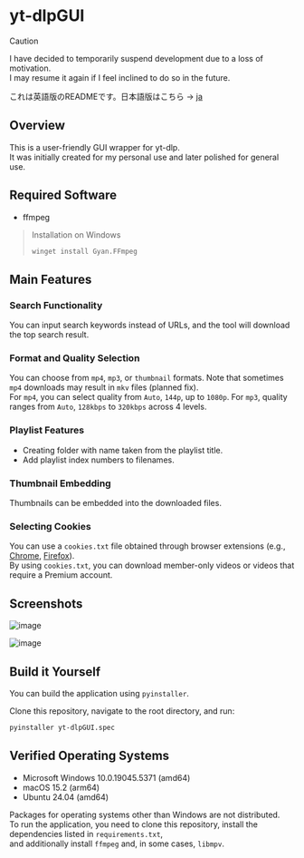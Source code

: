 # yt-dlpGUI

> [!CAUTION]
> I have decided to temporarily suspend development due to a loss of motivation.  
> I may resume it again if I feel inclined to do so in the future.

これは英語版のREADMEです。日本語版はこちら → [ja](README.md)

## Overview
This is a user-friendly GUI wrapper for yt-dlp.  
It was initially created for my personal use and later polished for general use.

## Required Software
- ffmpeg

> Installation on Windows
> ```bash
> winget install Gyan.FFmpeg
> ```

## Main Features
### Search Functionality
You can input search keywords instead of URLs, and the tool will download the top search result.

### Format and Quality Selection
You can choose from `mp4`, `mp3`, or `thumbnail` formats. Note that sometimes `mp4` downloads may result in `mkv` files (planned fix).  
For `mp4`, you can select quality from `Auto`, `144p`, up to `1080p`. For `mp3`, quality ranges from `Auto`, `128kbps` to `320kbps` across 4 levels.

### Playlist Features
- Creating folder with name taken from the playlist title. 
- Add playlist index numbers to filenames.  

### Thumbnail Embedding
Thumbnails can be embedded into the downloaded files.

### Selecting Cookies  
You can use a `cookies.txt` file obtained through browser extensions (e.g., [Chrome](https://chromewebstore.google.com/detail/get-cookiestxt-locally/cclelndahbckbenkjhflpdbgdldlbecc), [Firefox](https://addons.mozilla.org/ja/firefox/addon/cookies-txt/)).  
By using `cookies.txt`, you can download member-only videos or videos that require a Premium account.

## Screenshots

![image](https://github.com/user-attachments/assets/03ec1ddd-5d90-4697-a2a5-657e3e3f6af7)

![image](https://github.com/user-attachments/assets/0aa10a48-2673-4991-a48c-dc36aedbb9eb)

## Build it Yourself
You can build the application using `pyinstaller`.

Clone this repository, navigate to the root directory, and run:
```bash
pyinstaller yt-dlpGUI.spec
```

## Verified Operating Systems
- Microsoft Windows 10.0.19045.5371 (amd64)
- macOS 15.2 (arm64)
- Ubuntu 24.04 (amd64)

Packages for operating systems other than Windows are not distributed.  
To run the application, you need to clone this repository, install the dependencies listed in `requirements.txt`,  
and additionally install `ffmpeg` and, in some cases, `libmpv`.
